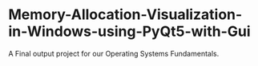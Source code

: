 # Memory-Allocation-Visualization-in-Windows-using-PyQt5-with-Gui
A Final output project for our Operating Systems Fundamentals. 
